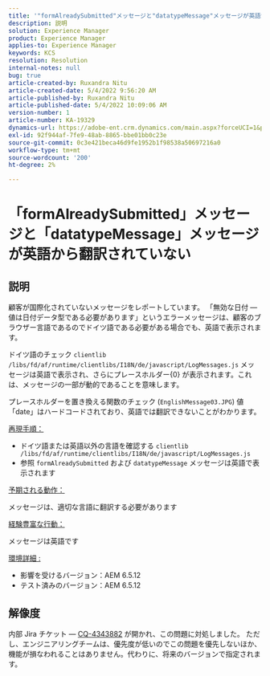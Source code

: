 ```yaml
---
title: '"formAlreadySubmitted"メッセージと"datatypeMessage"メッセージが英語から翻訳されていません'
description: 説明
solution: Experience Manager
product: Experience Manager
applies-to: Experience Manager
keywords: KCS
resolution: Resolution
internal-notes: null
bug: true
article-created-by: Ruxandra Nitu
article-created-date: 5/4/2022 9:56:20 AM
article-published-by: Ruxandra Nitu
article-published-date: 5/4/2022 10:09:06 AM
version-number: 1
article-number: KA-19329
dynamics-url: https://adobe-ent.crm.dynamics.com/main.aspx?forceUCI=1&pagetype=entityrecord&etn=knowledgearticle&id=e7458870-90cb-ec11-a7b5-6045bd00db25
exl-id: 92f944af-7fe9-48ab-8865-bbe01bb0c23e
source-git-commit: 0c3e421beca46d9fe1952b1f98538a50697216a0
workflow-type: tm+mt
source-wordcount: '200'
ht-degree: 2%

---
```


# 「formAlreadySubmitted」メッセージと「datatypeMessage」メッセージが英語から翻訳されていない

## 説明


顧客が国際化されていないメッセージをレポートしています。 「無効な日付 — 値は日付データ型である必要があります」というエラーメッセージは、顧客のブラウザー言語であるのでドイツ語である必要がある場合でも、英語で表示されます。

ドイツ語のチェック `clientlib /libs/fd/af/runtime/clientlibs/I18N/de/javascript/LogMessages.js` メッセージは英語で表示され、さらにプレースホルダー{0} が表示されます。これは、メッセージの一部が動的であることを意味します。

プレースホルダーを置き換える関数のチェック (`EnglishMessage03.JPG`) 値「date」はハードコードされており、英語では翻訳できないことがわかります。

<u>再現手順：</u>

- ドイツ語または英語以外の言語を確認する `clientlib /libs/fd/af/runtime/clientlibs/I18N/de/javascript/LogMessages.js`
- 参照 `formAlreadySubmitted` および `datatypeMessage` メッセージは英語で表示されます


<u>予期される動作：</u>

メッセージは、適切な言語に翻訳する必要があります

<u>経験豊富な行動：</u>

メッセージは英語です

<u>環境詳細 :</u>

- 影響を受けるバージョン：AEM 6.5.12
- テスト済みのバージョン：AEM 6.5.12



## 解像度


内部 Jira チケット — [CQ-4343882](https://jira.corp.adobe.com/browse/CQ-4343882) が開かれ、この問題に対処しました。 ただし、エンジニアリングチームは、優先度が低いのでこの問題を優先しないほか、機能が損なわれることはありません。代わりに、将来のバージョンで指定されます。
